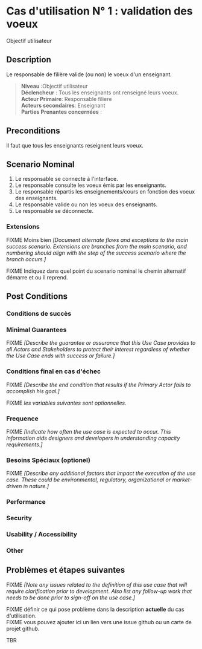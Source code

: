 # Cas d'utilisation N° 1 :  validation des voeux

Objectif utilisateur

##	Description
Le responsable de filière valide (ou non) le voeux d'un enseignant. 

> **Niveau** :Objectif utilisateur   
> **Déclencheur** : Tous les enseignants ont renseigné leurs voeux.
> **Acteur Primaire**: Responsable filiere   
> **Acteurs secondaires**: Enseignant   
> **Parties Prenantes concernées** :   
 
 
## Preconditions
Il faut que tous les enseignants reseignent leurs voeux. 

## Scenario Nominal
1.	Le responsable se connecte à l'interface.  
2.	Le responsable consulte les voeux émis par les enseignants.  
3.	Le responsable répartis les enseignements/cours en fonction des voeux des enseignants.   
4.	Le responsable valide ou non les voeux des enseignants.
5. Le responsable se déconnecte. 

###	Extensions
FIXME Moins bien _[Document alternate flows and exceptions to the main success scenario. Extensions are branches from the main scenario, and numbering should align with the step of the success scenario where the branch occurs.]_

FIXME Indiquez dans quel point du scenario nominal le chemin alternatif démarre et ou il reprend.

## Post Conditions
### Conditions de succès 



### Minimal Guarantees
FIXME _[Describe the guarantee or assurance that this Use Case provides to all Actors and Stakeholders to protect their interest regardless of whether the Use Case ends with success or failure.]_

### Conditions final en cas d'échec
FIXME _[Describe the end condition that results if the Primary Actor fails to accomplish his goal.]_


FIXME _les variables suivantes sont optionnelles._

### Frequence
FIXME _[Indicate how often the use case is expected to occur. This information aids designers and developers in understanding capacity requirements.]_   
### Besoins Spéciaux (optionel)  
FIXME _[Describe any additional factors that impact the execution of the use case. These could be environmental, regulatory, organizational or market-driven in nature.]_  
### Performance  
###	Security  
###	Usability / Accessibility  
###	Other  

##	Problèmes et étapes suivantes  
FIXME _[Note any issues related to the definition of this use case that will require clarification prior to development. Also list any follow-up work that needs to be done prior to sign-off on the use case.]_  

FIXME définir ce qui pose problème dans la description **actuelle** du cas d'utilisation.  
FIXME vous pouvez ajouter ici un lien vers une issue github ou un carte de projet github.

TBR
